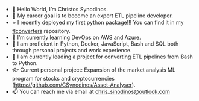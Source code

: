 - 👋 Hello World, I’m Christos Synodinos.
- 👀 My career goal is to become an expert ETL pipeline developer.
- :star: I recently deployed my first python package!!! You can find it in my [flconverters](https://github.com/CSynodinos/flconverters) repository.
- 🌱 I’m currently learning DevOps on AWS and Azure.
- :book: I am proficient in Python, Docker, JavaScript, Bash and SQL both through personal projects and work experience. 
- :muscle: I am currently leading a project for converting ETL pipelines from Bash to Python.
- :eyeglasses: Current personal project: Expansion of the market analysis ML program for stocks and cryptocurrencies (https://github.com/CSynodinos/Asset-Analyser).  
- 📫 You can reach me via email at chris_sinodinos@outlook.com

<!---
CSynodinos/CSynodinos is a ✨ special ✨ repository because its `README.md` (this file) appears on your GitHub profile.
You can click the Preview link to take a look at your changes.
--->
